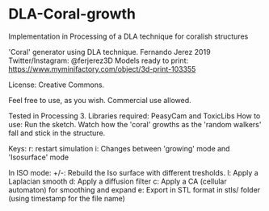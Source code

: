 # DLA-Coral-growth
Implementation in Processing of a DLA technique for coralish structures

'Coral' generator using DLA technique.
 Fernando Jerez 2019 Twitter/Instagram: @ferjerez3D
 Models ready to print: https://www.myminifactory.com/object/3d-print-103355
 
 License: Creative Commons.
 
 Feel free to use, as you wish. Commercial use allowed.
 
 Tested in Processing 3. Libraries required: PeasyCam and ToxicLibs
 How to use:
 Run the sketch.
 Watch how the 'coral' growths as the 'random walkers' fall and stick in the structure.
 
 Keys:
 r: restart simulation
 i: Changes between 'growing' mode and 'Isosurface' mode
 
 In ISO mode:
 +/-: Rebuild the Iso surface with different tresholds.
 l: Apply a Laplacian smooth
 d: Apply a diffusion filter
 c: Apply a CA (cellular automaton) for smoothing and expand
 e: Export in STL format in stls/ folder (using timestamp for the file name)
